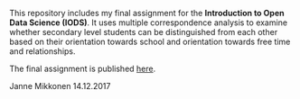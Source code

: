 This repository includes my final assignment for the **Introduction to Open Data Science (IODS)**. It uses multiple correspondence analysis to examine whether secondary level students can be distinguished from each other based on their orientation towards school and orientation towards free time and relationships.

The final assignment is published [here](https://jannemik.github.io/IODS-final/).

Janne Mikkonen
14.12.2017
